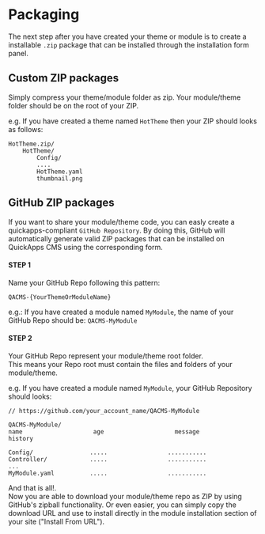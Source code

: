 Packaging
=========

The next step after you have created your theme or module is to create a installable `.zip` package that can be installed through
the installation form panel.


Custom ZIP packages
-------------------

Simply compress your theme/module folder as zip. Your module/theme folder should be on the root of your ZIP.

e.g. If you have created a theme named `HotTheme` then your ZIP should looks as follows:

    HotTheme.zip/
        HotTheme/
            Config/
            ....
            HotTheme.yaml
            thumbnail.png


GitHub ZIP packages
-------------------

If you want to share your module/theme code, you can easly create a quickapps-compliant `GitHub Repository`.
By doing this, GitHub will automatically generate valid ZIP packages that can be installed on QuickApps CMS using the corresponding form.

#### STEP 1

Name your GitHub Repo following this pattern:

    QACMS-{YourThemeOrModuleName}

e.g.: If you have created a module named `MyModule`, the name of your GitHub Repo should be: `QACMS-MyModule`


#### STEP 2

Your GitHub Repo represent your module/theme root folder.  
This means your Repo root must contain the files and folders of your module/theme.

e.g. If you have created a module named `MyModule`, your GitHub Repository should looks:

    // https://github.com/your_account_name/QACMS-MyModule

    QACMS-MyModule/ 
    name                    age                    message                    history

    Config/                .....                 ...........
    Controller/            .....                 ...........
    ...
    MyModule.yaml          .....                 ...........


And that is all!.  
Now you are able to download your module/theme repo as ZIP by using GitHub's zipball functionality. Or even easier, you can simply
copy the download URL and use to install directly in the module installation section of your site ("Install From URL").